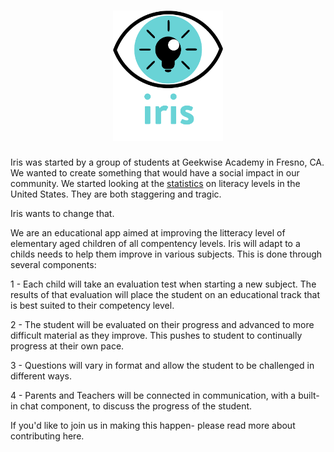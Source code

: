 <h1 align="center"><img width="35%" src="angular/src/assets/img/iris_logo.png"></h1>

Iris was started by a group of students at Geekwise Academy in Fresno, CA. We wanted to create something that would have a social impact in our community. We started looking at the [statistics](https://www.dosomething.org/us/facts/11-facts-about-literacy-america) on literacy levels in the United States. They are both staggering and tragic. 

Iris wants to change that.

We are an educational app aimed at improving the litteracy level of elementary aged children of all compentency levels. Iris will adapt to a childs needs to help them improve in various subjects. This is done through several components:

1 - Each child will take an evaluation test when starting a new subject. The results of that evaluation will place the student on an educational track that is best suited to their competency level. 

2 - The student will be evaluated on their progress and advanced to more difficult material as they improve. This pushes to student to continually progress at their own pace. 

3 - Questions will vary in format and allow the student to be challenged in different ways. 

4 - Parents and Teachers will be connected in communication, with a built-in chat component, to discuss the progress of the student. 

If you'd like to join us in making this happen- please read more about contributing here.
